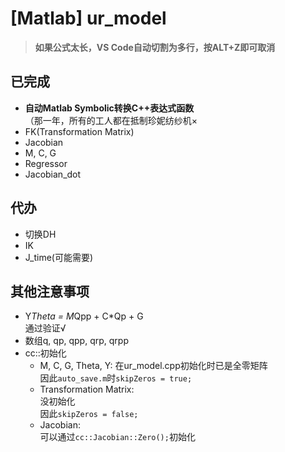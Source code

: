 # [Matlab] ur_model
> **如果公式太长，VS Code自动切割为多行，按ALT+Z即可取消**

## 已完成
- **自动Matlab Symbolic转换C++表达式函数**  
  （那一年，所有的工人都在抵制珍妮纺纱机×
- FK(Transformation Matrix)
- Jacobian
- M, C, G
- Regressor
- Jacobian_dot

## 代办
- 切换DH
- IK
- J_time(可能需要)


## 其他注意事项
- Y*Theta = M*Qpp + C*Qp + G  
  通过验证√
- 数组q, qp, qpp, qrp, qrpp
- cc::初始化
  - M, C, G, Theta, Y: 
  在ur_model.cpp初始化时已是全零矩阵  
  因此`auto_save.m`时`skipZeros = true;`
  - Transformation Matrix:  
  没初始化  
  因此`skipZeros = false;`  
  - Jacobian:  
  可以通过`cc::Jacobian::Zero();`初始化